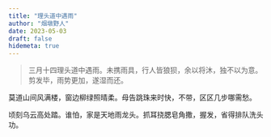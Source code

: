 ```yaml
---
title: "理头道中遇雨"
author: "烟墩野人"
date: 2023-05-03
draft: false
hidemeta: true
---
```

> 三月十四理头道中遇雨。未携雨具，行人皆狼狈，余以将沐，独不以为意。剪发毕，雨势更加，遂湿而还。  

莫道山间风满楼，窗边柳绿照晴柔。母告跳珠来时快，不带，区区几步哪需愁。

顷刻乌云高处踏。谁怕，家是天地雨龙头。抓耳挠腮皂角撒，握发，省得排队洗头功。
